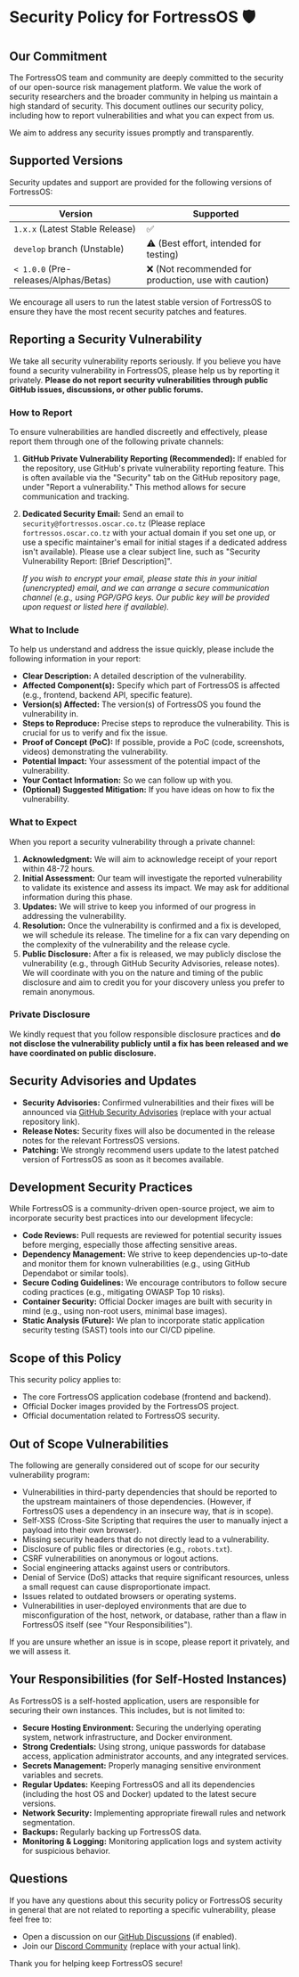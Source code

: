 # Security Policy for FortressOS 🛡️

## Our Commitment

The FortressOS team and community are deeply committed to the security of our open-source risk management platform. We value the work of security researchers and the broader community in helping us maintain a high standard of security. This document outlines our security policy, including how to report vulnerabilities and what you can expect from us.

We aim to address any security issues promptly and transparently.

## Supported Versions

Security updates and support are provided for the following versions of FortressOS:

| Version | Supported          |
| ------- | ------------------ |
| `1.x.x` (Latest Stable Release) | ✅                 |
| `develop` branch (Unstable) | ⚠️ (Best effort, intended for testing) |
| `< 1.0.0` (Pre-releases/Alphas/Betas) | ❌ (Not recommended for production, use with caution) |

We encourage all users to run the latest stable version of FortressOS to ensure they have the most recent security patches and features.

## Reporting a Security Vulnerability

We take all security vulnerability reports seriously. If you believe you have found a security vulnerability in FortressOS, please help us by reporting it privately. **Please do not report security vulnerabilities through public GitHub issues, discussions, or other public forums.**

### How to Report

To ensure vulnerabilities are handled discreetly and effectively, please report them through one of the following private channels:

1. **GitHub Private Vulnerability Reporting (Recommended):**
    If enabled for the repository, use GitHub's private vulnerability reporting feature. This is often available via the "Security" tab on the GitHub repository page, under "Report a vulnerability." This method allows for secure communication and tracking.

2. **Dedicated Security Email:**
    Send an email to `security@fortressos.oscar.co.tz` (Please replace `fortressos.oscar.co.tz` with your actual domain if you set one up, or use a specific maintainer's email for initial stages if a dedicated address isn't available). Please use a clear subject line, such as "Security Vulnerability Report: [Brief Description]".

    *If you wish to encrypt your email, please state this in your initial (unencrypted) email, and we can arrange a secure communication channel (e.g., using PGP/GPG keys. Our public key will be provided upon request or listed here if available).*

### What to Include

To help us understand and address the issue quickly, please include the following information in your report:

* **Clear Description:** A detailed description of the vulnerability.
* **Affected Component(s):** Specify which part of FortressOS is affected (e.g., frontend, backend API, specific feature).
* **Version(s) Affected:** The version(s) of FortressOS you found the vulnerability in.
* **Steps to Reproduce:** Precise steps to reproduce the vulnerability. This is crucial for us to verify and fix the issue.
* **Proof of Concept (PoC):** If possible, provide a PoC (code, screenshots, videos) demonstrating the vulnerability.
* **Potential Impact:** Your assessment of the potential impact of the vulnerability.
* **Your Contact Information:** So we can follow up with you.
* **(Optional) Suggested Mitigation:** If you have ideas on how to fix the vulnerability.

### What to Expect

When you report a security vulnerability through a private channel:

1. **Acknowledgment:** We will aim to acknowledge receipt of your report within 48-72 hours.
2. **Initial Assessment:** Our team will investigate the reported vulnerability to validate its existence and assess its impact. We may ask for additional information during this phase.
3. **Updates:** We will strive to keep you informed of our progress in addressing the vulnerability.
4. **Resolution:** Once the vulnerability is confirmed and a fix is developed, we will schedule its release. The timeline for a fix can vary depending on the complexity of the vulnerability and the release cycle.
5. **Public Disclosure:** After a fix is released, we may publicly disclose the vulnerability (e.g., through GitHub Security Advisories, release notes). We will coordinate with you on the nature and timing of the public disclosure and aim to credit you for your discovery unless you prefer to remain anonymous.

### Private Disclosure

We kindly request that you follow responsible disclosure practices and **do not disclose the vulnerability publicly until a fix has been released and we have coordinated on public disclosure.**

## Security Advisories and Updates

* **Security Advisories:** Confirmed vulnerabilities and their fixes will be announced via [GitHub Security Advisories](https://github.com/yourusername/fortressos/security/advisories) (replace with your actual repository link).
* **Release Notes:** Security fixes will also be documented in the release notes for the relevant FortressOS versions.
* **Patching:** We strongly recommend users update to the latest patched version of FortressOS as soon as it becomes available.

## Development Security Practices

While FortressOS is a community-driven open-source project, we aim to incorporate security best practices into our development lifecycle:

* **Code Reviews:** Pull requests are reviewed for potential security issues before merging, especially those affecting sensitive areas.
* **Dependency Management:** We strive to keep dependencies up-to-date and monitor them for known vulnerabilities (e.g., using GitHub Dependabot or similar tools).
* **Secure Coding Guidelines:** We encourage contributors to follow secure coding practices (e.g., mitigating OWASP Top 10 risks).
* **Container Security:** Official Docker images are built with security in mind (e.g., using non-root users, minimal base images).
* **Static Analysis (Future):** We plan to incorporate static application security testing (SAST) tools into our CI/CD pipeline.

## Scope of this Policy

This security policy applies to:

* The core FortressOS application codebase (frontend and backend).
* Official Docker images provided by the FortressOS project.
* Official documentation related to FortressOS security.

## Out of Scope Vulnerabilities

The following are generally considered out of scope for our security vulnerability program:

* Vulnerabilities in third-party dependencies that should be reported to the upstream maintainers of those dependencies. (However, if FortressOS uses a dependency in an insecure way, that *is* in scope).
* Self-XSS (Cross-Site Scripting that requires the user to manually inject a payload into their own browser).
* Missing security headers that do not directly lead to a vulnerability.
* Disclosure of public files or directories (e.g., `robots.txt`).
* CSRF vulnerabilities on anonymous or logout actions.
* Social engineering attacks against users or contributors.
* Denial of Service (DoS) attacks that require significant resources, unless a small request can cause disproportionate impact.
* Issues related to outdated browsers or operating systems.
* Vulnerabilities in user-deployed environments that are due to misconfiguration of the host, network, or database, rather than a flaw in FortressOS itself (see "Your Responsibilities").

If you are unsure whether an issue is in scope, please report it privately, and we will assess it.

## Your Responsibilities (for Self-Hosted Instances)

As FortressOS is a self-hosted application, users are responsible for securing their own instances. This includes, but is not limited to:

* **Secure Hosting Environment:** Securing the underlying operating system, network infrastructure, and Docker environment.
* **Strong Credentials:** Using strong, unique passwords for database access, application administrator accounts, and any integrated services.
* **Secrets Management:** Properly managing sensitive environment variables and secrets.
* **Regular Updates:** Keeping FortressOS and all its dependencies (including the host OS and Docker) updated to the latest secure versions.
* **Network Security:** Implementing appropriate firewall rules and network segmentation.
* **Backups:** Regularly backing up FortressOS data.
* **Monitoring & Logging:** Monitoring application logs and system activity for suspicious behavior.

## Questions

If you have any questions about this security policy or FortressOS security in general that are not related to reporting a specific vulnerability, please feel free to:

* Open a discussion on our [GitHub Discussions](https://github.com/yourusername/fortressos/discussions) (if enabled).
* Join our [Discord Community](https://discord.gg/YOUR_DISCORD_INVITE_CODE) (replace with your actual link).

Thank you for helping keep FortressOS secure!
